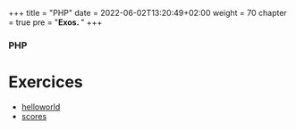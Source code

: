 +++
title = "PHP"
date = 2022-06-02T13:20:49+02:00
weight = 70
chapter = true
pre = "<b>Exos. </b>"
+++

### PHP

# Exercices

- [helloworld](exos-php/helloworld.zip)
- [scores](exos-php/scores-enonce.zip)